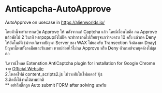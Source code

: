 # Anticapcha-AutoApprove
AutoApprove on usecase in https://alienworlds.io/

โดยตัวนี้จะทำการกดปุ่ม Approve ให้ หลังจากแก้ Captcha แล้ว โดยมีเงื่อนไขคือ กด Approve แล้วพักไป 2 วินาที หากpopupยังไม่ปิด จะทำการกดไปเรื่อยๆจนกว่าจะครบ 10 ครั้ง แล้วกด Deny ให้อัตโนมัติ (น่าจะเกิดจากปัญหา Server ของ WAX ไม่ยอมรับ Transection จึงต้องกด Dnay) ปัญหานี้พบทั้งกดมือและรันบอท หากปล่อยไว้ไม่กด Approve หรือ Deny ตัวเกมส์จะหยุดค้างไม่ขุดต่อ

1.ดาวน์โหลด Extenstion AntiCaptcha plugin for installation for Google Chrome จาก <a href="https://antcpt.com/eng/download/google-chrome-options/manual-zip.html">Official Website</a><br>
2.โหลดไฟล์ content_scripts2.js ไปวางทับในโฟลเดอร์ \js<br>
3.ติดตั้งใช้งานได้ตามปกติ<br>
** อย่าลืมติ๊กถูก Auto submit FORM after solving นะครับ
